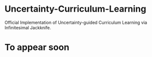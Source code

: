 # Uncertainty-Curriculum-Learning
Official Implementation of Uncertainty-guided Curriculum Learning via Infinitesimal Jackknife.

# To appear soon
